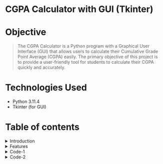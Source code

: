 # CGPA Calculator with GUI (Tkinter)

# Objective
> The CGPA Calculator is a Python program with a Graphical User Interface (GUI) that allows users to calculate their Cumulative Grade Point Average (CGPA) easily. The primary objective of this project is to provide a user-friendly tool for students to calculate their CGPA quickly and accurately.

# Technologies Used
- Python 3.11.4
- Tkinter (for GUI)

# Table of contents

<details>
<summary>Introduction</summary>
<br>

This GitHub repository hosts a user-friendly Cumulative Grade Point Average (CGPA) calculator implemented in Python, featuring an intuitive Graphical User Interface (GUI). With the provided Python code files, you can effortlessly compute your CGPA by inputting your marks.

</details>

<details>
<summary>Features</summary>
<br>

- Easy-to-use Python script for calculating CGPA.
- Supports input of marks for multiple subjects.
- Accurate calculation of CGPA based on provided marks.
- User-friendly interface with on-screen instructions.

</details>

<details>
<summary>Code-1</summary>
<br>
  
cgpa_cal.py: This Python script is designed for individual use. It allows a single user to input their marks, calculates their CGPA, and provides the result for that individual student.

Run the script:
```
python cgpa_cal.py
```

Output SS:
![image](https://github.com/Pavan2280/CGPA_Calculator/assets/131603225/ca8822b2-3a51-45b0-9b36-633a33a75b87)

</details>

<details>
<summary>Code-2</summary>
<br>
  
cgpa_cal_mutiple_student.py :This Python script is intended for use with a group of students, specifically up to five students. It likely allows multiple users to input their marks, calculates the CGPA for each student, and may even generate a bar graph to visually represent the CGPAs of these students for comparison.

Run the script:
```
python cgpa_cal_mutiple_student.py
```

Output SS:
1st student
![Screenshot (131)](https://github.com/Pavan2280/CGPA_Calculator/assets/131603225/eb140d8b-5d8d-431e-a287-30caebf20e0c)

2nd student
![Screenshot (132)](https://github.com/Pavan2280/CGPA_Calculator/assets/131603225/056b4b4f-1a66-4781-a26f-9eabb9774ca0)

3rd student
![Screenshot (133)](https://github.com/Pavan2280/CGPA_Calculator/assets/131603225/46af070c-7ac0-41cc-adbd-3f51ddca6aed)

4th student
![Screenshot (134)](https://github.com/Pavan2280/CGPA_Calculator/assets/131603225/b3c9cff5-0202-407d-a364-a13d19ccd67f)

5th student
![Screenshot (135)](https://github.com/Pavan2280/CGPA_Calculator/assets/131603225/541f64f8-7b0b-4e9f-b24d-7d9f8f49b6e7)

Plot
![Screenshot (136)](https://github.com/Pavan2280/CGPA_Calculator/assets/131603225/50879162-11ce-480f-b6df-032b36602fbe)

</details>
